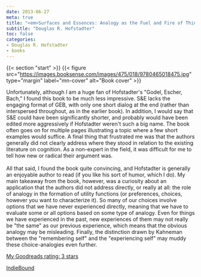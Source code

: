```yaml
---
date: 2013-06-27
meta: true
title: "<em>Surfaces and Essences: Analogy as the Fuel and Fire of Thinking</em>"
subtitle: "Douglas R. Hofstadter"
toc: false
categories:
- Douglas R. Hofstadter
- books
---
```


{{< section "start" >}}
{{< figure src="https://images.booksense.com/images/475/018/9780465018475.jpg" type="margin" label="mn-cover" alt="Book cover" >}}

Unfortunately, although I am a huge fan of Hofstadter's "Godel, Escher, Bach," I found this book to be much less impressive. S&amp;E lacks the engaging format of GEB, with only one short dialog at the end (rather than interspersed throughout, as in the earlier book). In addition, I would say that S&amp;E could have been significantly shorter, and probably would have been edited more aggressively if Hofstadter weren't such a big name. The book often goes on for multiple pages illustrating a topic where a few short examples would suffice. A final thing that frustrated me was that the authors generally did not clearly address where they stood in relation to the existing literature on cognition. As a non-expert in the field, it was difficult for me to tell how new or radical their argument was.<br /><br />All that said, I found the book quite convincing, and Hofstadter is generally an enjoyable author to read (if you like his sort of humor, which I do). My main takeaway from the book, however, was a curiosity about an application that the authors did not address directly, or really at all: the role of analogy in the formation of utility functions (or preferences, choices, however you want to characterize it). So many of our choices involve options that we have never experienced directly, meaning that we have to evaluate some or all options based on some type of analogy. Even for things we have experienced in the past, new experiences of them may not really be "the same" as our previous experience, which means that the obvious analogy may be misleading. Finally, the distinction drawn by Kahneman between the "remembering self" and the "experiencing self" may muddy these choice-analogies even further.

[My Goodreads rating: 3 stars](https://www.goodreads.com/review/show/640851443)  

[IndieBound](https://www.indiebound.org/book/9780465018475)
